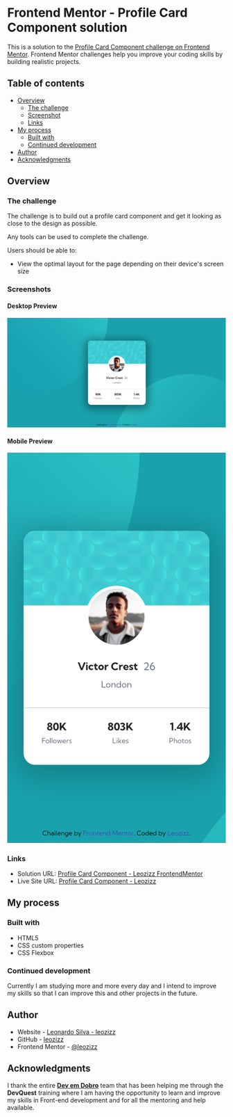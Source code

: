 # Frontend Mentor - Profile Card Component solution

This is a solution to the [Profile Card Component challenge on Frontend Mentor](https://www.frontendmentor.io/challenges/profile-card-component-cfArpWshJ). Frontend Mentor challenges help you improve your coding skills by building realistic projects. 

## Table of contents

- [Overview](#overview)
  - [The challenge](#the-challenge)
  - [Screenshot](#screenshot)
  - [Links](#links)
- [My process](#my-process)
  - [Built with](#built-with)
  - [Continued development](#continued-development)
- [Author](#author)
- [Acknowledgments](#acknowledgments)

## Overview

### The challenge

The challenge is to build out a profile card component and get it looking as close to the design as possible.

Any tools can be used to complete the challenge.

Users should be able to:

- View the optimal layout for the page depending on their device's screen size

### Screenshots

#### Desktop Preview
![Desktop Preview](./assets/readme/desktop-preview.png)


#### Mobile Preview
![Mobile Preview](./assets/readme/mobile-preview.png)

### Links

- Solution URL: [Profile Card Component - Leozizz FrontendMentor](https://www.frontendmentor.io/solutions/profile-card-component-solution-yLAF-1b-7k)
- Live Site URL: [Profile Card Component - Leozizz ](https://leozizz.github.io/profile-card-component/)

## My process

### Built with

- HTML5
- CSS custom properties
- CSS Flexbox

### Continued development

Currently I am studying more and more every day and I intend to improve my skills so that I can improve this and other projects in the future.

## Author

- Website - [Leonardo Silva - leozizz](https://leozizz.github.io)
- GitHub - [leozizz](https://github.com/leozizz)
- Frontend Mentor - [@leozizz](https://www.frontendmentor.io/profile/leozizz)


## Acknowledgments

I thank the entire [**Dev em Dobro**](https://www.instagram.com/devemdobro/) team that has been helping me through the **DevQuest** training where I am having the opportunity to learn and improve my skills in Front-end development and for all the mentoring and help available.